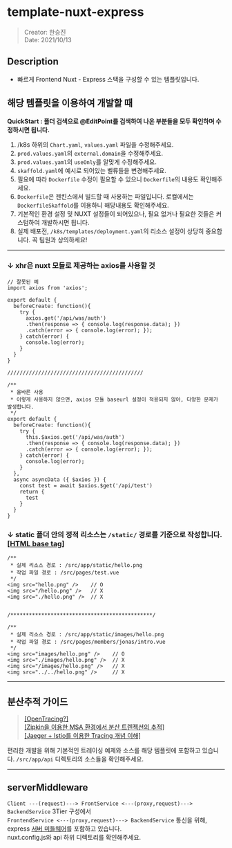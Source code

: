 # template-nuxt-express
> Creator: 한승진  
> Date: 2021/10/13


## Description
* 빠르게 Frontend Nuxt - Express 스택을 구성할 수 있는 템플릿입니다. 


## 해당 템플릿을 이용하여 개발할 때

__QuickStart : 폴더 검색으로 @EditPoint를 검색하여 나온 부분들을 모두 확인하며 수정하시면 됩니다.__

1. /k8s 하위의 `Chart.yaml`, `values.yaml` 파일을 수정해주세요.
2. `prod.values.yaml`의 `external.domain`을 수정해주세요.
3. `prod.values.yaml`의 `useOnly`를 알맞게 수정해주세요.
4. `skaffold.yaml`에 예시로 되어있는 벨류들을 변경해주세요.
5. 필요에 따라 `Dockerfile` 수정이 필요할 수 있으니 `Dockerfile`의 내용도 확인해주세요.
6. `Dockerfile`은 젠킨스에서 빌드할 때 사용하는 파일입니다. 로컬에서는 `DockerfileSkaffold`를 이용하니 해당내용도 확인해주세요.
7. 기본적인 환경 설정 및 NUXT 설정들이 되어있으나, 필요 없거나 필요한 것들은 커스텀하여 개발하시면 됩니다.
8. 실제 배포전, `/k8s/templates/deployment.yaml`의 리소스 설정이 상당히 중요합니다. 꼭 팀원과 상의하세요!


----------------------------------
### ↓ xhr은 nuxt 모듈로 제공하는 axios를 사용할 것
```
// 잘못된 예
import axios from 'axios';

export default {
  beforeCreate: function(){
    try {
      axios.get('/api/was/auth')
      .then(response => { console.log(response.data); })
      .catch(error => { console.log(error); });
    } catch(error) {
      console.log(error);
    }
  }
}

////////////////////////////////////////////

/**
 * 올바른 사용
 * 이렇게 사용하지 않으면, axios 모듈 baseurl 설정이 적용되지 않아, 다양한 문제가 발생합니다.
 */
export default {
  beforeCreate: function(){
    try {
      this.$axios.get('/api/was/auth')
      .then(response => { console.log(response.data); })
      .catch(error => { console.log(error); });
    } catch(error) {
      console.log(error);
    }
  },
  async asyncData ({ $axios }) {
    const test = await $axios.$get('/api/test')
    return {
      test
    }
  }
}

```

### ↓ static 폴더 안의 정적 리소스는 `/static/` 경로를 기준으로 작성합니다.  [[HTML base tag]](https://www.w3schools.com/tags/tag_base.asp)
```
/**
 * 실제 리소스 경로 : /src/app/static/hello.png
 * 작업 파일 경로 : /src/pages/test.vue
 */
<img src="hello.png" />    // O
<img src="/hello.png" />   // X
<img src="./hello.png" />  // X


/**********************************************/

/**
 * 실제 리소스 경로 : /src/app/static/images/hello.png
 * 작업 파일 경로 : /src/pages/members/jonas/intro.vue
 */
<img src="images/hello.png" />    // O
<img src="./images/hello.png" />  // X
<img src="/images/hello.png" />   // X
<img src="../../hello.png" />     // X 

```

  
----------------------------------

## 분산추적 가이드


>[[OpenTracing?]](https://www.nurinamu.com/dev/2020/02/26/opentracing/)  
>[[Zipkin을 이용한 MSA 환경에서 분산 트렌젝션의 추적]](https://bcho.tistory.com/1243)  
>[[Jaeger + Istio를 이용한 Tracing 개념 이해]](https://blog.naver.com/alice_k106/221832024817)

편리한 개발을 위해 기본적인 트레이싱 예제와 소스를 해당 템플릿에 포함하고 있습니다. `/src/app/api` 디렉토리의 소스들을 확인해주세요.
 
----------------------------------
## serverMiddleware
`Client ---(request)---> FrontService <---(proxy,request)---> BackendService` 3Tier 구성에서   
`FrontendService <---(proxy,request)---> BackendService` 통신을 위해, express [서버 미들웨어](https://ko.nuxtjs.org/docs/2.x/configuration-glossary/configuration-servermiddleware/)를 포함하고 있습니다.  
nuxt.config.js와 api 하위 디렉토리를 확인해주세요.

